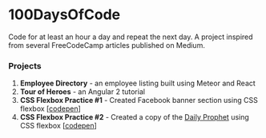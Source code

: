 # 100DaysOfCode
Code for at least an hour a day and repeat the next day. A project inspired from several FreeCodeCamp articles published on Medium.

### Projects
1. **Employee Directory** - an employee listing built using Meteor and React
1. **Tour of Heroes** - an Angular 2 tutorial
1. **CSS Flexbox Practice #1** - Created Facebook banner section using CSS flexbox [[codepen](https://codepen.io/analizapandac/pen/OojPPW)]
1. **CSS Flexbox Practice #2** - Created a copy of the [Daily Prophet](http://redonion.se/cssgrid/) using CSS flexbox [[codepen](https://codepen.io/analizapandac/full/NLMemQ/)]
